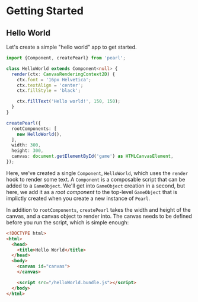 # Getting Started

## Hello World

Let's create a simple "hello world" app to get started.

```typescript
import {Component, createPearl} from 'pearl';

class HelloWorld extends Component<null> {
  render(ctx: CanvasRenderingContext2D) {
    ctx.font = '16px Helvetica';
    ctx.textAlign = 'center';
    ctx.fillStyle = 'black';

    ctx.fillText('Hello world!', 150, 150);
  }
}

createPearl({
  rootComponents: [
    new HelloWorld(),
  ],
  width: 300,
  height: 300,
  canvas: document.getElementById('game') as HTMLCanvasElement,
});
```

Here, we've created a single `Component`, `HelloWorld`, which uses the `render` hook to render some text. A `Component` is a composable script that can be added to a `GameObject`. We'll get into `GameObject` creation in a second, but here, we add it as a *root component* to the top-level `GameObject` that is implictly created when you create a new instance of `Pearl`.

In addition to `rootComponents`, `createPearl` takes the width and height of the canvas, and a canvas object to render into. The canvas needs to be defined before you run the script, which is simple enough:

```html
<!DOCTYPE html>
<html>
  <head>
    <title>Hello World</title>
  </head>
  <body>
    <canvas id="canvas">
    </canvas>

    <script src="/helloWorld.bundle.js"></script>
  </body>
</html>
```
